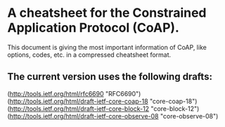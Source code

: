 # A cheatsheet for the Constrained Application Protocol (CoAP).

This document is giving the most important information of CoAP, like
options, codes, etc. in a compressed cheatsheet format.

## The current version uses the following drafts:
(http://tools.ietf.org/html/rfc6690 "RFC6690")  
(http://tools.ietf.org/html/draft-ietf-core-coap-18 "core-coap-18")  
(http://tools.ietf.org/html/draft-ietf-core-block-12 "core-block-12")  
(http://tools.ietf.org/html/draft-ietf-core-observe-08 "core-observe-08")  
